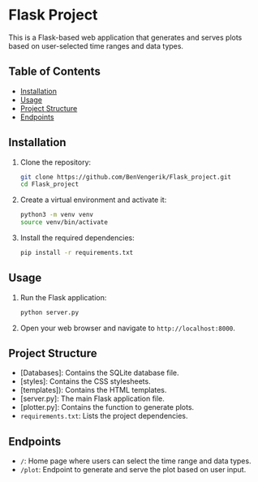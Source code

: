 # Flask Project

This is a Flask-based web application that generates and serves plots based on user-selected time ranges and data types.

## Table of Contents

- [Installation](#installation)
- [Usage](#usage)
- [Project Structure](#project-structure)
- [Endpoints](#endpoints)

## Installation

1. Clone the repository:
    ```sh
    git clone https://github.com/BenVengerik/Flask_project.git
    cd Flask_project
    ```

2. Create a virtual environment and activate it:
    ```sh
    python3 -m venv venv
    source venv/bin/activate
    ```

3. Install the required dependencies:
    ```sh
    pip install -r requirements.txt
    ```

## Usage

1. Run the Flask application:
    ```sh
    python server.py
    ```

2. Open your web browser and navigate to `http://localhost:8000`.

## Project Structure

- [Databases]: Contains the SQLite database file.
- [styles]: Contains the CSS stylesheets.
- [templates]): Contains the HTML templates.
- [server.py]: The main Flask application file.
- [plotter.py]: Contains the function to generate plots.
- `requirements.txt`: Lists the project dependencies.

## Endpoints

- `/`: Home page where users can select the time range and data types.
- `/plot`: Endpoint to generate and serve the plot based on user input.
